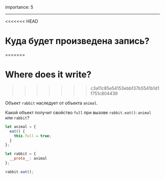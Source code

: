 importance: 5

---

<<<<<<< HEAD
# Куда будет произведена запись?
=======
# Where does it write?
>>>>>>> c3a11c85e54153ebb137b5541b1d1f751c804439

Объект `rabbit` наследует от объекта `animal`.

Какой объект получит свойство `full` при вызове `rabbit.eat()`: `animal` или `rabbit`? 

```js
let animal = {
  eat() {
    this.full = true;
  }
};

let rabbit = {
  __proto__: animal
};

rabbit.eat();
```
